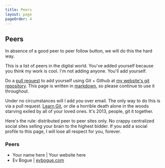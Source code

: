 ```yaml
---
title: Peers
layout: page
pageOrder: 4
---
```


Peers
-----

In absence of a good peer to peer follow button, we will do this the hard way. 

This is a list of peers in the digital world. You've added yourself because you think my work is cool. I'm not adding anyone. You'll add yourself.

Do a [pull request](https://help.github.com/articles/using-pull-requests) to add yourself using Git + Github at [my website's git repository](https://github.com/evbogue/docpad.evbogue.com/blob/master/src/documents/pages/peers.html.md). This page is written in [markdown](http://daringfireball.net/projects/markdown/), so please continue to use it throughout.

Under no circumstances will I add you over email. The only way to do this is via a pull request. [Learn Git](http://git-scm.com/book/en/Getting-Started), or die a horrible death alone in the woods starving exiled by all of your loved ones. It's 2013, people, git it together.

Here's the rule: distributed peer to peer sites only. No crappy centralized social sites selling your brain to the highest bidder. If you add a social profile to this page, I will lose all respect for you, forever.

### Peers

+ Your name here | Your website here
+ Ev Bogue | [evbogue.com](http://evbogue.com/)